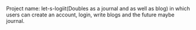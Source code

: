 Project name:
let-s-logiit(Doubles as a journal and as well as blog) in which users can create an account, login, write blogs and the future maybe journal.

